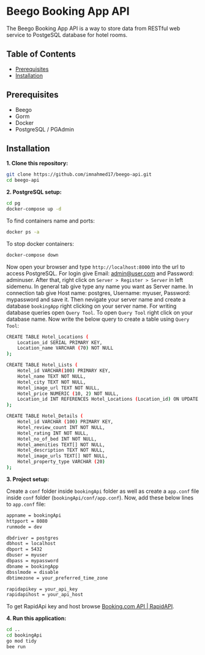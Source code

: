 # Beego Booking App API

The Beego Booking App API is a way to store data from RESTful web service to PostgeSQL database for hotel rooms.

## Table of Contents

- [Prerequisites](#prerequisites)
- [Installation](#installation)

## Prerequisites

- Beego 
- Gorm
- Docker
- PostgreSQL / PGAdmin

## Installation

**1. Clone this repository:**
```bash
git clone https://github.com/imnahmed17/beego-api.git
cd beego-api
```

**2. PostgreSQL setup:**
```bash
cd pg
docker-compose up -d
```
To find containers name and ports:
```bash
docker ps -a
```
To stop docker containers:
```bash
docker-compose down
```
Now open your browser and type `http://localhost:8000` into the url to access PostgreSQL. For login give Email: admin@user.com and Password: adminuser. After that, right click on `Server > Register > Server` in left sidemenu. In general tab give type any name you want as Server name. In connection tab give Host name: postgres, Username: myuser, Password: mypassword and save it. Then nevigate your server name and create a database `bookingApp` right clicking on your server name. For writing database queries open `Query Tool`. To open `Query Tool` right click on your database name. Now write the below query to create a table using `Query Tool`:
```bash
CREATE TABLE Hotel_Locations (
    Location_id SERIAL PRIMARY KEY,
    Location_name VARCHAR (70) NOT NULL
);

CREATE TABLE Hotel_Lists (  
    Hotel_id VARCHAR(100) PRIMARY KEY,  
    Hotel_name TEXT NOT NULL,
	Hotel_city TEXT NOT NULL,
	Hotel_image_url TEXT NOT NULL,
	Hotel_price NUMERIC (10, 2) NOT NULL,
	Location_id INT REFERENCES Hotel_Locations (Location_id) ON UPDATE CASCADE ON DELETE CASCADE
);

CREATE TABLE Hotel_Details (
	Hotel_id VARCHAR (100) PRIMARY KEY,
	Hotel_review_count INT NOT NULL,
	Hotel_rating INT NOT NULL,
	Hotel_no_of_bed INT NOT NULL,
	Hotel_amenities TEXT[] NOT NULL,
	Hotel_description TEXT NOT NULL,
	Hotel_image_urls TEXT[] NOT NULL,
	Hotel_property_type VARCHAR (20)
);
```

**3. Project setup:**

Create a `conf` folder inside `bookingApi` folder as well as create a `app.conf` file inside `conf` folder (`bookingApi/conf/app.conf`). Now, add these below lines to `app.conf` file:
```bash
appname = bookingApi
httpport = 8080
runmode = dev

dbdriver = postgres
dbhost = localhost
dbport = 5432
dbuser = myuser
dbpass = mypassword
dbname = bookingApp
dbsslmode = disable
dbtimezone = your_preferred_time_zone

rapidapikey = your_api_key
rapidapihost = your_api_host
```
To get RapidApi key and host browse [Booking.com API | RapidAPI](https://rapidapi.com/ntd119/api/booking-com13?fbclid=IwAR2aC91bQeRddPSQZ7szn93Ck7hMdmRUwpZ9EBHQf-RPps0lua_Qe3jLd8I).

**4. Run this application:**
```bash
cd ..
cd bookingApi
go mod tidy
bee run
```
